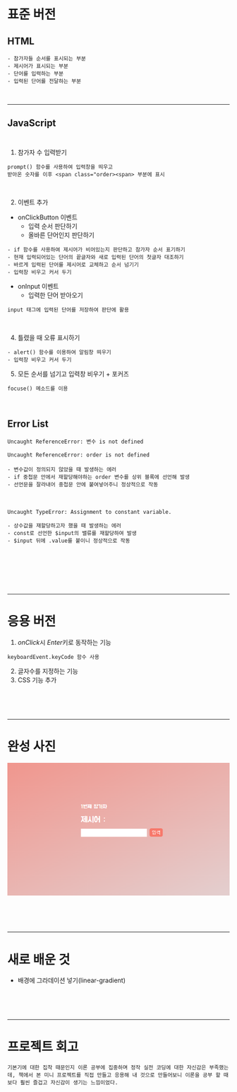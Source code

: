 # 표준 버전

## HTML
```
- 참가자들 순서를 표시되는 부분
- 제시어가 표시되는 부분
- 단어를 입력하는 부분
- 입력된 단어를 전달하는 부분
```

<br>

---
## JavaScript <br><br>
1. 참가자 수 입력받기<br>

```
prompt() 함수를 사용하여 입력창을 띄우고
받아온 숫자를 이후 <span class="order><span> 부분에 표시
```

<br>

2. 이벤트 추가
- onClickButton 이벤트
  - 입력 순서 판단하기
  - 올바른 단어인지 판단하기

```
- if 함수를 사용하여 제시어가 비어있는지 판단하고 참가자 순서 표기하기
- 현재 입력되어있는 단어의 끝글자와 새로 입력된 단어의 첫글자 대조하기
- 바르게 입력된 단어를 제시어로 교체하고 순서 넘기기
- 입력창 비우고 커서 두기
```
- onInput 이벤트
  - 입력한 단어 받아오기
```
input 태그에 입력된 단어를 저장하여 판단에 활용
```

<br>

4. 틀렸을 때 오류 표시하기
```
- alert() 함수를 이용하여 알림창 띄우기
- 입력창 비우고 커서 두기
```

5. 모든 순서를 넘기고 입력창 비우기 + 포커즈
```
focuse() 메소드를 이용
```

<br>

## Error List

`Uncaught ReferenceError: 변수 is not defined`
```
Uncaught ReferenceError: order is not defined

- 변수값이 정의되지 않았을 때 발생하는 에러
- if 중첩문 안에서 재할당해야하는 order 변수를 상위 블록에 선언해 발생
- 선언문을 잘라내어 중첩문 안에 붙여넣어주니 정상적으로 작동
```

<br>

`Uncaught TypeError: Assignment to constant variable.`
```
- 상수값을 재할당하고자 했을 때 발생하는 에러
- const로 선언한 $input의 밸류를 재할당하여 발생
- $input 뒤에 .value를 붙이니 정상적으로 작동
```

<br><br><br><br><br>

---

# 응용 버전

1. *onClick*시 *Enter*키로 동작하는 기능
```
keyboardEvent.keyCode 함수 사용
```
2. 글자수를 지정하는 기능
3. CSS 기능 추가

<br><br><br>

---
# 완성 사진

![끝말잇기](/word-relay.png)

<br><br><br>

---
# 새로 배운 것

- 배경에 그라데이션 넣기(linear-gradient)

<br><br><br>

---

# 프로젝트 회고

```
기본기에 대한 집착 때문인지 이론 공부에 집중하며 정작 실전 코딩에 대한 자신감은 부족했는데, 책에서 본 미니 프로젝트를 직접 만들고 응용해 내 것으로 만들어보니 이론을 공부 할 때보다 훨씬 즐겁고 자신감이 생기는 느낌이었다.
```
